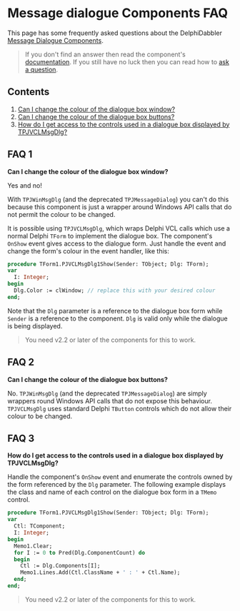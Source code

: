 # Message dialogue Components FAQ

This page has some frequently asked questions about the DelphiDabbler [Message Dialogue Components](https://delphidabbler.com/software/msgdlg).

> If you don't find an answer then read the component's [documentation](../MsgDlg/index.md). If you still have no luck then you can read how to [ask a question](../faqs.md#cant-find-an-answer).

## Contents

1. [Can I change the colour of the dialogue box window?](#faq-1)
2. [Can I change the colour of the dialogue box buttons?](#faq-2)
3. [How do I get access to the controls used in a dialogue box displayed by TPJVCLMsgDlg?](#faq-3)

## FAQ 1

**Can I change the colour of the dialogue box window?**

Yes and no!

With `TPJWinMsgDlg` (and the deprecated `TPJMessageDialog`) you can't do this because this component is just a wrapper around Windows API calls that do not permit the colour to be changed.

It is possible using `TPJVCLMsgDlg`, which wraps Delphi VCL calls which use a normal Delphi `TForm` to implement the dialogue box. The component's `OnShow` event gives access to the dialogue form. Just handle the event and change the form's colour in the event handler, like this:

```pascal
procedure TForm1.PJVCLMsgDlg1Show(Sender: TObject; Dlg: TForm);
var
  I: Integer;
begin
  Dlg.Color := clWindow; // replace this with your desired colour
end;
```

Note that the `Dlg` parameter is a reference to the dialogue box form while `Sender` is a reference to the component. `Dlg` is valid only while the dialogue is being displayed.

> You need v2.2 or later of the components for this to work.

## FAQ 2

**Can I change the colour of the dialogue box buttons?**

No. `TPJWinMsgDlg` (and the deprecated `TPJMessageDialog`) are simply wrappers round Windows API calls that do not expose this behaviour. `TPJVCLMsgDlg` uses standard Delphi `TButton` controls which do not allow their colour to be changed.

## FAQ 3

**How do I get access to the controls used in a dialogue box displayed by TPJVCLMsgDlg?**

Handle the component's `OnShow` event and enumerate the controls owned by the form referenced by the `Dlg` parameter. The following example displays the class and name of each control on the dialogue box form in a `TMemo` control.

```pascal
procedure TForm1.PJVCLMsgDlg1Show(Sender: TObject; Dlg: TForm);
var
  Ctl: TComponent;
  I: Integer;
begin
  Memo1.Clear;
  for I := 0 to Pred(Dlg.ComponentCount) do
  begin
    Ctl := Dlg.Components[I];
    Memo1.Lines.Add(Ctl.ClassName + ' : ' + Ctl.Name);
  end;
end;
```

> You need v2.2 or later of the components for this to work.
